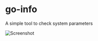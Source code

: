 # go-info
A simple tool to check system parameters

![Screenshot](https://user-images.githubusercontent.com/39964594/124007349-95d8a300-d9db-11eb-9423-5987d145b175.png)
